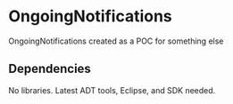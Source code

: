 # OngoingNotifications #
OngoingNotifications created as a POC for something else

## Dependencies ##
No libraries. Latest ADT tools, Eclipse, and SDK needed.


